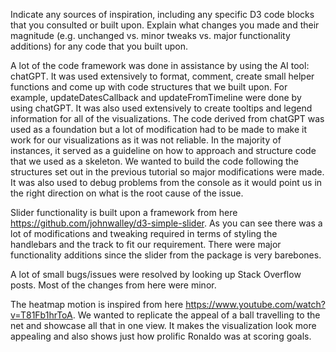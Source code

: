 Indicate any sources of inspiration, including any specific D3 code blocks that you consulted or built upon. Explain what changes you made and their magnitude (e.g. unchanged vs. minor tweaks vs. major functionality additions) for any code that you built upon.

A lot of the code framework was done in assistance by using the AI tool: chatGPT. It was used extensively to format, comment, create small helper functions and come up with code structures that we built upon. For example, updateDatesCallback and updateFromTimeline were done by using chatGPT. It was also used extensively to create tooltips and legend information for all of the visualizations. The code derived from chatGPT was used as a foundation but a lot of modification had to be made to make it work for our visualizations as it was not reliable. In the majority of instances, it served as a guideline on how to approach and structure code that we used as a skeleton. We wanted to build the code following the structures set out in the previous tutorial so major modifications were made. It was also used to debug problems from the console as it would point us in the right direction on what is the root cause of the issue. 

Slider functionality is built upon a framework from here https://github.com/johnwalley/d3-simple-slider. As you can see there was a lot of modifications and tweaking required in terms of styling the handlebars and the track to fit our requirement. There were major functionality additions since the slider from the package is very barebones. 

A lot of small bugs/issues were resolved by looking up Stack Overflow posts. Most of the changes from here were minor. 

The heatmap motion is inspired from here https://www.youtube.com/watch?v=T81Fb1hrToA. We wanted to replicate the appeal of a ball travelling to the net and showcase all that in one view. It makes the visualization look more appealing and also shows just how prolific Ronaldo was at scoring goals. 